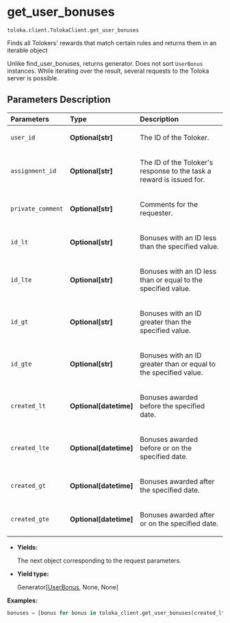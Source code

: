 # get_user_bonuses
`toloka.client.TolokaClient.get_user_bonuses`

Finds all Tolokers' rewards that match certain rules and returns them in an iterable object


Unlike find_user_bonuses, returns generator. Does not sort `UserBonus` instances.
While iterating over the result, several requests to the Toloka server is possible.

## Parameters Description

| Parameters | Type | Description |
| :----------| :----| :-----------|
`user_id`|**Optional\[str\]**|<p>The ID of the Toloker.</p>
`assignment_id`|**Optional\[str\]**|<p>The ID of the Toloker&#x27;s response to the task a reward is issued for.</p>
`private_comment`|**Optional\[str\]**|<p>Comments for the requester.</p>
`id_lt`|**Optional\[str\]**|<p>Bonuses with an ID less than the specified value.</p>
`id_lte`|**Optional\[str\]**|<p>Bonuses with an ID less than or equal to the specified value.</p>
`id_gt`|**Optional\[str\]**|<p>Bonuses with an ID greater than the specified value.</p>
`id_gte`|**Optional\[str\]**|<p>Bonuses with an ID greater than or equal to the specified value.</p>
`created_lt`|**Optional\[datetime\]**|<p>Bonuses awarded before the specified date.</p>
`created_lte`|**Optional\[datetime\]**|<p>Bonuses awarded before or on the specified date.</p>
`created_gt`|**Optional\[datetime\]**|<p>Bonuses awarded after the specified date.</p>
`created_gte`|**Optional\[datetime\]**|<p>Bonuses awarded after or on the specified date.</p>

* **Yields:**

  The next object corresponding to the request parameters.

* **Yield type:**

  Generator\[[UserBonus](toloka.client.user_bonus.UserBonus.md), None, None\]

**Examples:**

```python
bonuses = [bonus for bonus in toloka_client.get_user_bonuses(created_lt='2021-06-01T00:00:00')]
```
